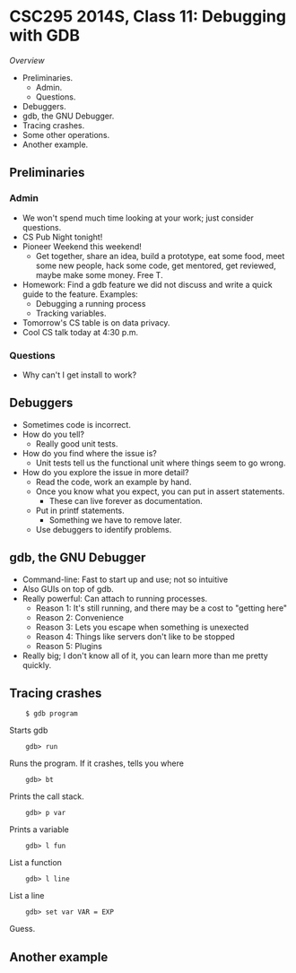 CSC295 2014S, Class 11: Debugging with GDB
==========================================

_Overview_

* Preliminaries.
    * Admin.
    * Questions.
* Debuggers.
* gdb, the GNU Debugger.
* Tracing crashes.
* Some other operations.
* Another example.

Preliminaries
-------------

### Admin

* We won't spend much time looking at your work; just consider questions.
* CS Pub Night tonight!
* Pioneer Weekend this weekend!
    * Get together, share an idea, build a prototype, eat some food,
      meet some new people, hack some code, get mentored, get reviewed, 
      maybe make some money.  Free T.
* Homework: Find a gdb feature we did not discuss and write a quick 
  guide to the feature.  Examples:
    * Debugging a running process
    * Tracking variables.
* Tomorrow's CS table is on data privacy.
* Cool CS talk today at 4:30 p.m.

### Questions

* Why can't I get install to work?

Debuggers
---------

* Sometimes code is incorrect.
* How do you tell?
    * Really good unit tests.
* How do you find where the issue is?
    * Unit tests tell us the functional unit where things seem to go
      wrong.
* How do you explore the issue in more detail?
    * Read the code, work an example by hand.
    * Once you know what you expect, you can put in assert statements.
       * These can live forever as documentation.
    * Put in printf statements.
       * Something we have to remove later.
    * Use debuggers to identify problems.

gdb, the GNU Debugger
---------------------

* Command-line: Fast to start up and use; not so intuitive
* Also GUIs on top of gdb.
* Really powerful: Can attach to running processes.
   * Reason 1: It's still running, and there may be a cost to "getting here"
   * Reason 2: Convenience
   * Reason 3: Lets you escape when something is unexected
   * Reason 4: Things like servers don't like to be stopped
   * Reason 5: Plugins
* Really big; I don't know all of it, you can learn more than me pretty
  quickly.

Tracing crashes
---------------

        $ gdb program

Starts gdb

        gdb> run

Runs the program.  If it crashes, tells you where

        gdb> bt

Prints the call stack.

        gdb> p var

Prints a variable

        gdb> l fun

List a function

        gdb> l line

List a line

        gdb> set var VAR = EXP

Guess.

Another example
---------------

